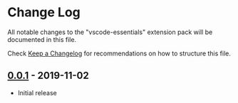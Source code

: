 # Change Log

All notable changes to the "vscode-essentials" extension pack will be documented
in this file.

Check [Keep a Changelog](http://keepachangelog.com/) for recommendations on how
to structure this file.

## [0.0.1] - 2019-11-02

- Initial release

[0.0.1]: https://github.com/markosamuli/vscode-essentials/releases/tag/v0.0.1
